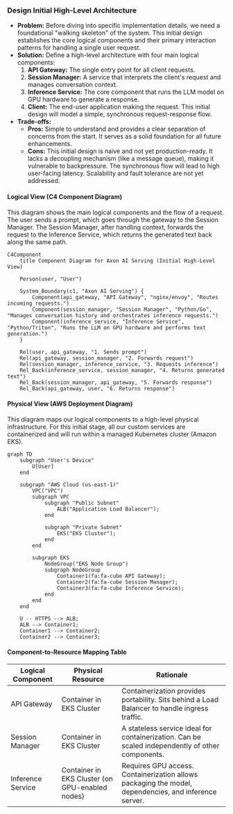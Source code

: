 ### **Design Initial High-Level Architecture**

*   **Problem:** Before diving into specific implementation details, we need a foundational "walking skeleton" of the system. This initial design establishes the core logical components and their primary interaction patterns for handling a single user request.
*   **Solution:** Define a high-level architecture with four main logical components:
    1.  **API Gateway:** The single entry point for all client requests.
    2.  **Session Manager:** A service that interprets the client's request and manages conversation context.
    3.  **Inference Service:** The core component that runs the LLM model on GPU hardware to generate a response.
    4.  **Client:** The end-user application making the request.
    This initial design will model a simple, synchronous request-response flow.
*   **Trade-offs:**
    *   **Pros:** Simple to understand and provides a clear separation of concerns from the start. It serves as a solid foundation for all future enhancements.
    *   **Cons:** This initial design is naive and not yet production-ready. It lacks a decoupling mechanism (like a message queue), making it vulnerable to backpressure. The synchronous flow will lead to high user-facing latency. Scalability and fault tolerance are not yet addressed.

#### Logical View (C4 Component Diagram)

This diagram shows the main logical components and the flow of a request. The user sends a prompt, which goes through the gateway to the Session Manager. The Session Manager, after handling context, forwards the request to the Inference Service, which returns the generated text back along the same path.

```mermaid
C4Component
    title Component Diagram for Axon AI Serving (Initial High-Level View)

    Person(user, "User")

    System_Boundary(c1, "Axon AI Serving") {
        Component(api_gateway, "API Gateway", "nginx/envoy", "Routes incoming requests.")
        Component(session_manager, "Session Manager", "Python/Go", "Manages conversation history and orchestrates inference requests.")
        Component(inference_service, "Inference Service", "Python/Triton", "Runs the LLM on GPU hardware and performs text generation.")
    }

    Rel(user, api_gateway, "1. Sends prompt")
    Rel(api_gateway, session_manager, "2. Forwards request")
    Rel(session_manager, inference_service, "3. Requests inference")
    Rel_Back(inference_service, session_manager, "4. Returns generated text")
    Rel_Back(session_manager, api_gateway, "5. Forwards response")
    Rel_Back(api_gateway, user, "6. Returns response")
```

#### Physical View (AWS Deployment Diagram)

This diagram maps our logical components to a high-level physical infrastructure. For this initial stage, all our custom services are containerized and will run within a managed Kubernetes cluster (Amazon EKS).

```mermaid
graph TD
    subgraph "User's Device"
        U[User]
    end

    subgraph "AWS Cloud (us-east-1)"
        VPC("VPC")
        subgraph VPC
            subgraph "Public Subnet"
                ALB("Application Load Balancer");
            end

            subgraph "Private Subnet"
                EKS("EKS Cluster");
            end
        end

        subgraph EKS
            NodeGroup("EKS Node Group")
            subgraph NodeGroup
                Container1(fa:fa-cube API Gateway);
                Container2(fa:fa-cube Session Manager);
                Container3(fa:fa-cube Inference Service);
            end
        end
    end

    U -- HTTPS --> ALB;
    ALB --> Container1;
    Container1 --> Container2;
    Container2 --> Container3;
```

#### Component-to-Resource Mapping Table

| Logical Component   | Physical Resource                               | Rationale                                                                                             |
| ------------------- | ----------------------------------------------- | ----------------------------------------------------------------------------------------------------- |
| API Gateway         | Container in EKS Cluster                        | Containerization provides portability. Sits behind a Load Balancer to handle ingress traffic.           |
| Session Manager     | Container in EKS Cluster                        | A stateless service ideal for containerization. Can be scaled independently of other components.      |
| Inference Service   | Container in EKS Cluster (on GPU-enabled nodes) | Requires GPU access. Containerization allows packaging the model, dependencies, and inference server. |
